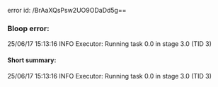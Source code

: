 error id: /BrAaXQsPsw2UO9ODaDd5g==
### Bloop error:

25/06/17 15:13:16 INFO Executor: Running task 0.0 in stage 3.0 (TID 3)
#### Short summary: 

25/06/17 15:13:16 INFO Executor: Running task 0.0 in stage 3.0 (TID 3)
